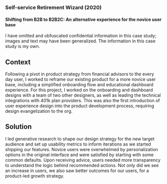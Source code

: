 ### Self-service Retirement Wizard (2020)

#### Shifting from B2B to B2B2C: An alternative experience for the novice user base

I have omitted and obfuscated confidential information in this case study; images and text may have been generalized. The information in this case study is my own.

## Context

Following a pivot in product strategy from financial advisors to the every day user, I worked to reframe our existing product for a more novice user base, including a simplified onboarding flow and educational dashboard experience. For this project, I worked on the onboarding and dashboard designs with a team of two other designers, as well as leading the technical integrations with 401k plan providers. This was also the first introduction of user experience design into the product development process, requiring design evangelization to the org.

## Solution

I led generative research to shape our design strategy for the new target audience and set up usability metrics to inform iterations as we started shipping our features. Novice users were overwhelmed by personalization options in the original interface and were satisfied by starting with some common defaults. Upon receiving advice, users needed more transparency to understand the logic behind recommended actions. Not only did we see an increase in users, we also saw better outcomes for our users, for a product-led growth strategy.
			